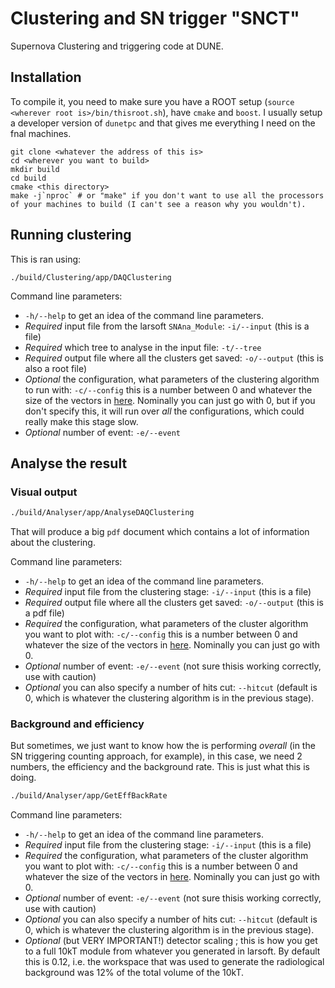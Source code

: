 # Clustering and SN trigger "SNCT"
Supernova Clustering and triggering code at DUNE.

## Installation
To compile it, you need to make sure you have a ROOT setup (`source <wherever root is>/bin/thisroot.sh`), have `cmake` and `boost`.
I usually setup a developer version of `dunetpc` and that gives me everything I need on the fnal machines.
```
git clone <whatever the address of this is>
cd <wherever you want to build>
mkdir build
cd build
cmake <this directory>
make -j`nproc` # or "make" if you don't want to use all the processors of your machines to build (I can't see a reason why you wouldn't).
```

## Running clustering
This is ran using:
```
./build/Clustering/app/DAQClustering
```

Command line parameters:
 - `-h/--help` to get an idea of the command line parameters.
 - *Required* input file from the larsoft `SNAna_Module`: `-i/--input` (this is a file)
 - *Required* which tree to analyse in the input file: `-t/--tree`
 - *Required* output file where all the clusters get saved: `-o/--output` (this is also a root file)
 - *Optional* the configuration, what parameters of the clustering algorithm to run with: `-c/--config` this is a number between 0 and whatever the size of the vectors in [here](https://github.com/plasorak/Clustering/blob/reorganisation/Clustering/Clustering.hh#L89). Nominally you can just go with 0, but if you don't specify this, it will run over _all_ the configurations, which could really make this stage slow.
 - *Optional* number of event: `-e/--event`


## Analyse the result
### Visual output
```sh
./build/Analyser/app/AnalyseDAQClustering
```
That will produce a big `pdf` document which contains a lot of information about the clustering.

Command line parameters:
 - `-h/--help` to get an idea of the command line parameters.
 - *Required* input file from the clustering stage: `-i/--input` (this is a file)
 - *Required* output file where all the clusters get saved: `-o/--output` (this is a pdf file)
 - *Required* the configuration, what parameters of the cluster algorithm you want to plot with: `-c/--config` this is a number between 0 and whatever the size of the vectors in [here](https://github.com/plasorak/Clustering/blob/reorganisation/Clustering/Clustering.hh#L89). Nominally you can just go with 0.
 - *Optional* number of event: `-e/--event` (not sure thisis working correctly, use with caution)
 - *Optional* you can also specify a number of hits cut: `--hitcut` (default is 0, which is whatever the clustering algorithm is in the previous stage).

### Background and efficiency
But sometimes, we just want to know how the is performing _overall_ (in the SN triggering counting approach, for example), in this case, we need 2 numbers, the efficiency and the background rate. This is just what this is doing.
```sh
./build/Analyser/app/GetEffBackRate
```


Command line parameters:
 - `-h/--help` to get an idea of the command line parameters.
 - *Required* input file from the clustering stage: `-i/--input` (this is a file)
 - *Required* the configuration, what parameters of the cluster algorithm you want to plot with: `-c/--config` this is a number between 0 and whatever the size of the vectors in [here](https://github.com/plasorak/Clustering/blob/reorganisation/Clustering/Clustering.hh#L89). Nominally you can just go with 0.
 - *Optional* number of event: `-e/--event` (not sure thisis working correctly, use with caution)
 - *Optional* you can also specify a number of hits cut: `--hitcut` (default is 0, which is whatever the clustering algorithm is in the previous stage).
 - *Optional* (but VERY IMPORTANT!) detector scaling ; this is how you get to a full 10kT module from whatever you generated in larsoft. By default this is 0.12, i.e. the workspace that was used to generate the radiological background was 12% of the total volume of the 10kT.